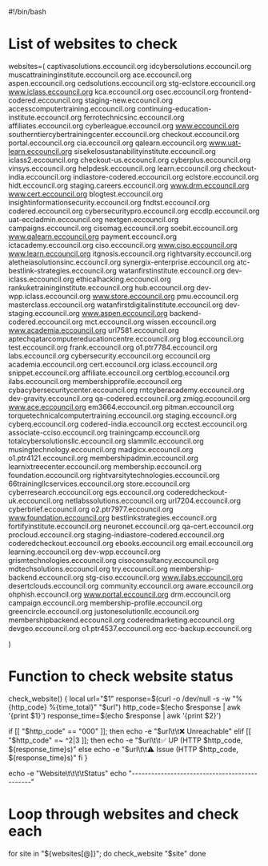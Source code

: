 #!/bin/bash

# List of websites to check
websites=(
  captivasolutions.eccouncil.org
idcybersolutions.eccouncil.org
muscattraininginstitute.eccouncil.org
ace.eccouncil.org
aspen.eccouncil.org
cedsolutions.eccouncil.org
stg-eclstore.eccouncil.org
www.iclass.eccouncil.org
kca.eccouncil.org
osec.eccouncil.org
frontend-codered.eccouncil.org
staging-new.eccouncil.org
accesscomputertraining.eccouncil.org
continuing-education-institute.eccouncil.org
ferrotechnicsinc.eccouncil.org
affiliates.eccouncil.org
cyberleague.eccouncil.org
www.eccouncil.org
southerntiercybertrainingcenter.eccouncil.org
checkout.eccouncil.org
portal.eccouncil.org
cia.eccouncil.org
qalearn.eccouncil.org
www.uat-learn.eccouncil.org
sisekelosustanabilityinstitute.eccouncil.org
iclass2.eccouncil.org
checkout-us.eccouncil.org
cyberplus.eccouncil.org
vinsys.eccouncil.org
helpdesk.eccouncil.org
learn.eccouncil.org
checkout-india.eccouncil.org
indiastore-codered.eccouncil.org
eclstore.eccouncil.org
hidt.eccouncil.org
staging.careers.eccouncil.org
www.drm.eccouncil.org
www.cert.eccouncil.org
blogtest.eccouncil.org
insightinformationsecurity.eccouncil.org
fndtst.eccouncil.org
codered.eccouncil.org
cybersecuritypro.eccouncil.org
eccdlp.eccouncil.org
uat-eccladmin.eccouncil.org
nextgen.eccouncil.org
campaigns.eccouncil.org
cisomag.eccouncil.org
soebit.eccouncil.org
www.qalearn.eccouncil.org
payment.eccouncil.org
ictacademy.eccouncil.org
ciso.eccouncil.org
www.ciso.eccouncil.org
www.learn.eccouncil.org
itgnosis.eccouncil.org
rightvarsity.eccouncil.org
aletheiasolutionsinc.eccouncil.org
synergix-enterprise.eccouncil.org
atc-bestlink-strategies.eccouncil.org
watanfirstinstitute.eccouncil.org
dev-iclass.eccouncil.org
ethicalhacking.eccouncil.org
rankuketraininginstitute.eccouncil.org
hub.eccouncil.org
dev-wpp.iclass.eccouncil.org
www.store.eccouncil.org
pmu.eccouncil.org
masterclass.eccouncil.org
watanfirstdigitalinstitute.eccouncil.org
dev-staging.eccouncil.org
www.aspen.eccouncil.org
backend-codered.eccouncil.org
mct.eccouncil.org
wissen.eccouncil.org
www.academia.eccouncil.org
url7581.eccouncil.org
aptechqatarcomputereducationcentre.eccouncil.org
blog.eccouncil.org
test.eccouncil.org
frank.eccouncil.org
o1.ptr7784.eccouncil.org
labs.eccouncil.org
cybersecurity.eccouncil.org
eccouncil.org
academia.eccouncil.org
cert.eccouncil.org
iclass.eccouncil.org
snippet.eccouncil.org
affiliate.eccouncil.org
certblog.eccouncil.org
ilabs.eccouncil.org
membershipprofile.eccouncil.org
cybacybersecuritycenter.eccouncil.org
rntcyberacademy.eccouncil.org
dev-gravity.eccouncil.org
qa-codered.eccouncil.org
zmiqg.eccouncil.org
www.ace.eccouncil.org
em3664.eccouncil.org
pitman.eccouncil.org
torquetechnicalcomputertraining.eccouncil.org
staging.eccouncil.org
cyberq.eccouncil.org
codered-india.eccouncil.org
ecctest.eccouncil.org
associate-cciso.eccouncil.org
trainingcamp.eccouncil.org
totalcybersolutionsllc.eccouncil.org
slammllc.eccouncil.org
musingtechnology.eccouncil.org
madgicx.eccouncil.org
o1.ptr4121.eccouncil.org
membershipadmin.eccouncil.org
learnixtreecenter.eccouncil.org
membership.eccouncil.org
foundation.eccouncil.org
rightvarsitytechnologies.eccouncil.org
66trainingllcservices.eccouncil.org
store.eccouncil.org
cyberresearch.eccouncil.org
egs.eccouncil.org
coderedcheckout-uk.eccouncil.org
netlabssolutions.eccouncil.org
url7204.eccouncil.org
cyberbrief.eccouncil.org
o2.ptr7977.eccouncil.org
www.foundation.eccouncil.org
bestlinkstrategies.eccouncil.org
fortifyinstitute.eccouncil.org
neuronet.eccouncil.org
qa-cert.eccouncil.org
procloud.eccouncil.org
staging-indiastore-codered.eccouncil.org
coderedcheckout.eccouncil.org
ebooks.eccouncil.org
email.eccouncil.org
learning.eccouncil.org
dev-wpp.eccouncil.org
grismtechnologies.eccouncil.org
cisoconsultancy.eccouncil.org
mdtechsolutions.eccouncil.org
try.eccouncil.org
membership-backend.eccouncil.org
stg-ciso.eccouncil.org
www.ilabs.eccouncil.org
desertclouds.eccouncil.org
community.eccouncil.org
aware.eccouncil.org
ohphish.eccouncil.org
www.portal.eccouncil.org
drm.eccouncil.org
campaign.eccouncil.org
membership-profile.eccouncil.org
greencircle.eccouncil.org
justonesolutionllc.eccouncil.org
membershipbackend.eccouncil.org
coderedmarketing.eccouncil.org
devgeo.eccouncil.org
o1.ptr4537.eccouncil.org
ecc-backup.eccouncil.org

)

# Function to check website status
check_website() {
  local url="$1"
  response=$(curl -o /dev/null -s -w "%{http_code} %{time_total}" "$url")
  http_code=$(echo $response | awk '{print $1}')
  response_time=$(echo $response | awk '{print $2}')

  if [[ "$http_code" == "000" ]]; then
    echo -e "$url\t\t❌ Unreachable"
  elif [[ "$http_code" =~ ^2|3 ]]; then
    echo -e "$url\t\t✅ UP (HTTP $http_code, ${response_time}s)"
  else
    echo -e "$url\t\t⚠️ Issue (HTTP $http_code, ${response_time}s)"
  fi
}

echo -e "Website\t\t\t\tStatus"
echo "----------------------------------------------"

# Loop through websites and check each
for site in "${websites[@]}"; do
  check_website "$site"
done
